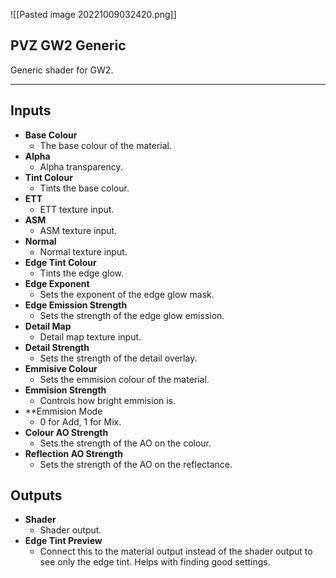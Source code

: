 ![[Pasted image 20221009032420.png]]
## PVZ GW2 Generic
Generic shader for GW2.

---
## Inputs

- **Base Colour**
	- The base colour of the material.
- **Alpha**
	- Alpha transparency.
 - **Tint Colour**
	- Tints the base colour.
- **ETT**
	- ETT texture input.
- **ASM**
	- ASM texture input.
- **Normal**
	- Normal texture input.
- **Edge Tint Colour**
	- Tints the edge glow.
- **Edge Exponent**
	- Sets the exponent of the edge glow mask.
- **Edge Emission Strength**
	- Sets the strength of the edge glow emission.
- **Detail Map**
	- Detail map texture input.
- **Detail Strength**
    - Sets the strength of the detail overlay.
- **Emmisive Colour**
	- Sets the emmision colour of the material.
- **Emmision Strength**
	- Controls how bright emmision is.
 - **Emmision Mode
	- 0 for Add, 1 for Mix.
- **Colour AO Strength**
	- Sets the strength of the AO on the colour.
- **Reflection AO Strength**
	- Sets the strength of the AO on the reflectance.

## Outputs 

- **Shader**
	- Shader output.
- **Edge Tint Preview**
	- Connect this to the material output instead of the shader output to see only the edge tint. Helps with finding good settings.